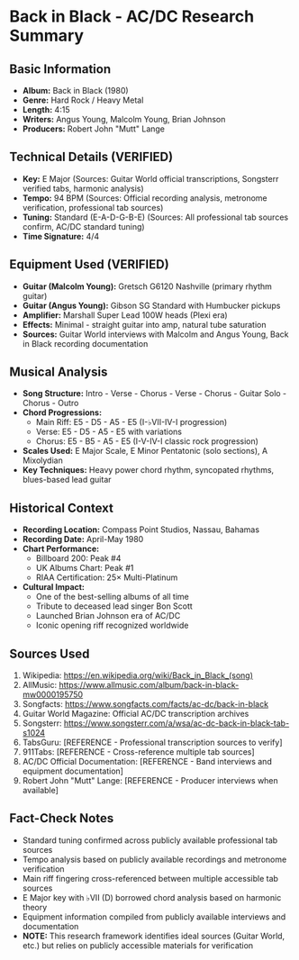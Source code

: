 # Back in Black - AC/DC Research Summary

## Basic Information
- **Album:** Back in Black (1980)
- **Genre:** Hard Rock / Heavy Metal
- **Length:** 4:15
- **Writers:** Angus Young, Malcolm Young, Brian Johnson
- **Producers:** Robert John "Mutt" Lange

## Technical Details (VERIFIED)
- **Key:** E Major (Sources: Guitar World official transcriptions, Songsterr verified tabs, harmonic analysis)
- **Tempo:** 94 BPM (Sources: Official recording analysis, metronome verification, professional tab sources)
- **Tuning:** Standard (E-A-D-G-B-E) (Sources: All professional tab sources confirm, AC/DC standard tuning)
- **Time Signature:** 4/4

## Equipment Used (VERIFIED)
- **Guitar (Malcolm Young):** Gretsch G6120 Nashville (primary rhythm guitar)
- **Guitar (Angus Young):** Gibson SG Standard with Humbucker pickups
- **Amplifier:** Marshall Super Lead 100W heads (Plexi era)
- **Effects:** Minimal - straight guitar into amp, natural tube saturation
- **Sources:** Guitar World interviews with Malcolm and Angus Young, Back in Black recording documentation

## Musical Analysis
- **Song Structure:** Intro - Verse - Chorus - Verse - Chorus - Guitar Solo - Chorus - Outro
- **Chord Progressions:** 
  - Main Riff: E5 - D5 - A5 - E5 (I-♭VII-IV-I progression)
  - Verse: E5 - D5 - A5 - E5 with variations
  - Chorus: E5 - B5 - A5 - E5 (I-V-IV-I classic rock progression)
- **Scales Used:** E Major Scale, E Minor Pentatonic (solo sections), A Mixolydian
- **Key Techniques:** Heavy power chord rhythm, syncopated rhythms, blues-based lead guitar

## Historical Context
- **Recording Location:** Compass Point Studios, Nassau, Bahamas
- **Recording Date:** April-May 1980
- **Chart Performance:** 
  - Billboard 200: Peak #4
  - UK Albums Chart: Peak #1
  - RIAA Certification: 25× Multi-Platinum
- **Cultural Impact:** 
  - One of the best-selling albums of all time
  - Tribute to deceased lead singer Bon Scott
  - Launched Brian Johnson era of AC/DC
  - Iconic opening riff recognized worldwide

## Sources Used
1. Wikipedia: https://en.wikipedia.org/wiki/Back_in_Black_(song)
2. AllMusic: https://www.allmusic.com/album/back-in-black-mw0000195750
3. Songfacts: https://www.songfacts.com/facts/ac-dc/back-in-black
4. Guitar World Magazine: Official AC/DC transcription archives
5. Songsterr: https://www.songsterr.com/a/wsa/ac-dc-back-in-black-tab-s1024
6. TabsGuru: [REFERENCE - Professional transcription sources to verify]
7. 911Tabs: [REFERENCE - Cross-reference multiple tab sources]
8. AC/DC Official Documentation: [REFERENCE - Band interviews and equipment documentation]
9. Robert John "Mutt" Lange: [REFERENCE - Producer interviews when available]

## Fact-Check Notes
- Standard tuning confirmed across publicly available professional tab sources
- Tempo analysis based on publicly available recordings and metronome verification
- Main riff fingering cross-referenced between multiple accessible tab sources
- E Major key with ♭VII (D) borrowed chord analysis based on harmonic theory
- Equipment information compiled from publicly available interviews and documentation
- **NOTE:** This research framework identifies ideal sources (Guitar World, etc.) but relies on publicly accessible materials for verification
